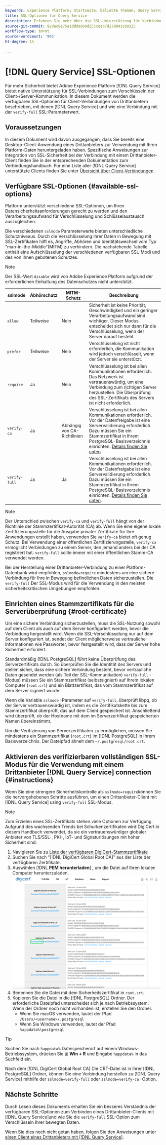 ```yaml
---
keywords: Experience Platform; Startseite; beliebte Themen; Query Service; Query Service; Verbindung; Verbindung mit Query Service; SSL; ssl; sslmode
title: SSL-Optionen für Query Service
description: Erfahren Sie mehr über die SSL-Unterstützung für Verbindungen von Drittanbietern mit Adobe Experience Platform Query Service und über die Verbindung mit dem verifizierbaren SSL-Modus.
source-git-commit: 92dac8e75e1ddda860d255ce1b7d278041c89325
workflow-type: tm+mt
source-wordcount: '905'
ht-degree: 1%

---
```


# [!DNL Query Service] SSL-Optionen

Für mehr Sicherheit bietet Adobe Experience Platform [!DNL Query Service] bietet native Unterstützung für SSL-Verbindungen zum Verschlüsseln der Client-/Server-Kommunikation. In diesem Dokument werden die verfügbaren SSL-Optionen für Client-Verbindungen von Drittanbietern beschrieben, mit denen [!DNL Query Service] und wie eine Verbindung mit der `verify-full` SSL-Parameterwert.

## Voraussetzungen

In diesem Dokument wird davon ausgegangen, dass Sie bereits eine Desktop-Client-Anwendung eines Drittanbieters zur Verwendung mit Ihren Platform-Daten heruntergeladen haben. Spezifische Anweisungen zur Integration von SSL-Sicherheit bei der Verbindung mit einem Drittanbieter-Client finden Sie in der entsprechenden Dokumentation zum Verbindungshandbuch. Für eine Liste aller [!DNL Query Service] unterstützte Clients finden Sie unter [Übersicht über Client-Verbindungen](./overview.md).

## Verfügbare SSL-Optionen {#available-ssl-options}

Platform unterstützt verschiedene SSL-Optionen, um Ihren Datensicherheitsanforderungen gerecht zu werden und den Verarbeitungsaufwand für Verschlüsselung und Schlüsselaustausch auszugleichen.

Die verschiedenen `sslmode` Parameterwerte bieten unterschiedliche Schutzniveaus. Durch die Verschlüsselung Ihrer Daten in Bewegung mit SSL-Zertifikaten hilft es, Angriffe, Abhören und Identitätswechsel vom Typ &quot;man-in-the-Middle&quot;(MITM) zu verhindern. Die nachstehende Tabelle enthält eine Aufschlüsselung der verschiedenen verfügbaren SSL-Modi und des von ihnen gebotenen Schutzes.

>[!NOTE]
>
> Der SSL-Wert `disable` wird von Adobe Experience Platform aufgrund der erforderlichen Einhaltung des Datenschutzes nicht unterstützt.

| sslmode | Abhörschutz | MITM-Schutz | Beschreibung |
|---|---|---|---|
| `allow` | Teilweise | Nein | Sicherheit ist keine Priorität, Geschwindigkeit und ein geringer Verarbeitungsaufwand sind wichtiger. Dieser Modus entscheidet sich nur dann für die Verschlüsselung, wenn der Server darauf besteht. |
| `prefer` | Teilweise | Nein | Verschlüsselung ist nicht erforderlich, die Kommunikation wird jedoch verschlüsselt, wenn der Server sie unterstützt. |
| `require` | Ja | Nein | Verschlüsselung ist bei allen Kommunikationen erforderlich. Das Netzwerk ist vertrauenswürdig, um eine Verbindung zum richtigen Server herzustellen. Die Überprüfung des SSL-Zertifikats des Servers ist nicht erforderlich. |
| `verify-ca` | Ja | Abhängig von CA-Richtlinien | Verschlüsselung ist bei allen Kommunikationen erforderlich. Vor der Datenfreigabe ist eine Servervalidierung erforderlich. Dazu müssen Sie ein Stammzertifikat in Ihrem PostgreSQL-Basisverzeichnis einrichten. [Details finden Sie unten](#instructions) |
| `verify-full` | Ja | Ja | Verschlüsselung ist bei allen Kommunikationen erforderlich. Vor der Datenfreigabe ist eine Servervalidierung erforderlich. Dazu müssen Sie ein Stammzertifikat in Ihrem PostgreSQL-Basisverzeichnis einrichten. [Details finden Sie unten](#instructions). |

>[!NOTE]
>
>Der Unterschied zwischen `verify-ca` und `verify-full` hängt von der Richtlinie der Stammzertifikat-Autorität (CA) ab. Wenn Sie eine eigene lokale Zertifizierungsstelle für die Ausgabe privater Zertifikate für Ihre Anwendungen erstellt haben, verwenden Sie `verify-ca` bietet oft genug Schutz. Bei Verwendung einer öffentlichen Zertifizierungsstelle, `verify-ca` ermöglicht Verbindungen zu einem Server, den jemand anders bei der CA registriert hat. `verify-full` sollte immer mit einer öffentlichen Stamm-CA verwendet werden.

Bei der Herstellung einer Drittanbieter-Verbindung zu einer Platform-Datenbank wird empfohlen, `sslmode=require` mindestens um eine sichere Verbindung für Ihre in Bewegung befindlichen Daten sicherzustellen. Die `verify-full` Der SSL-Modus wird für die Verwendung in den meisten sicherheitskritischen Umgebungen empfohlen.

## Einrichten eines Stammzertifikats für die Serverüberprüfung {#root-certificate}

Um eine sichere Verbindung sicherzustellen, muss die SSL-Nutzung sowohl auf dem Client als auch auf dem Server konfiguriert werden, bevor die Verbindung hergestellt wird. Wenn die SSL-Verschlüsselung nur auf dem Server konfiguriert ist, sendet der Client möglicherweise vertrauliche Informationen wie Passwörter, bevor festgestellt wird, dass der Server hohe Sicherheit erfordert.

Standardmäßig [!DNL PostgreSQL] führt keine Überprüfung des Serverzertifikats durch. So überprüfen Sie die Identität des Servers und stellen sicher, dass eine sichere Verbindung besteht, bevor vertrauliche Daten gesendet werden (als Teil der SSL-Kommunikation) `verify-full` -Modus) müssen Sie ein Stammzertifikat (selbstsigniert) auf Ihrem lokalen Computer (`root.crt`) und ein Blattzertifikat, das vom Stammzertifikat auf dem Server signiert wurde.

Wenn die Variable `sslmode` -Parameter auf `verify-full`, überprüft libpq, ob der Server vertrauenswürdig ist, indem es die Zertifikatskette bis zum Stammzertifikat überprüft, das auf dem Client gespeichert ist. Anschließend wird überprüft, ob der Hostname mit dem im Serverzertifikat gespeicherten Namen übereinstimmt.

Um die Verifizierung von Serverzertifikaten zu ermöglichen, müssen Sie mindestens ein Stammzertifikat (`root.crt`) im [!DNL PostgreSQL] in Ihrem Basisverzeichnis. Der Dateipfad ähnelt dem `~/.postgresql/root.crt`.

## Aktivieren des verifizierbaren vollständigen SSL-Modus für die Verwendung mit einem Drittanbieter [!DNL Query Service] connection {#instructions}

Wenn Sie eine strengere Sicherheitskontrolle als `sslmode=require`können Sie die hervorgehobenen Schritte ausführen, um einen Drittanbieter-Client mit [!DNL Query Service] using `verify-full` SSL-Modus.

>[!NOTE]
>
>Zum Erzielen eines SSL-Zertifikats stehen viele Optionen zur Verfügung. Aufgrund des wachsenden Trends bei Schurkenzertifikaten wird DigiCert in diesem Handbuch verwendet, da sie ein vertrauenswürdiger globaler Anbieter von TLS/SSL-, PKI-, IoT- und Signaturlösungen mit hoher Sicherheit sind.

1. Navigieren Sie zu [Liste der verfügbaren DigiCert-Stammzertifikate](https://www.digicert.com/kb/digicert-root-certificates.htm)
1. Suchen Sie nach &quot;[!DNL DigiCert Global Root CA]&quot; aus der Liste der verfügbaren Zertifikate.
1. Auswählen [!DNL **PEM herunterladen**] , um die Datei auf Ihren lokalen Computer herunterzuladen.
   ![Die Liste der verfügbaren DigiCert-Stammzertifikate mit hervorgehobenem Download-PEM.](../images/clients/ssl-modes/digicert.png)
1. Benennen Sie die Datei mit dem Sicherheitszertifikat in `root.crt`.
1. Kopieren Sie die Datei in die [!DNL PostgreSQL] Ordner. Der erforderliche Dateipfad unterscheidet sich je nach Betriebssystem. Wenn der Ordner noch nicht vorhanden ist, erstellen Sie den Ordner.
   - Wenn Sie macOS verwenden, lautet der Pfad `/Users/<username>/.postgresql`
   - Wenn Sie Windows verwenden, lautet der Pfad `%appdata%\postgresql`

>[!TIP]
>
>Suchen Sie nach `%appdata%` Dateispeicherort auf einem Windows-Betriebssystem, drücken Sie ⊞ **Win + R** und Eingabe `%appdata%` in das Suchfeld ein.

Nach dem [!DNL DigiCert Global Root CA] Die CRT-Datei ist in Ihrer [!DNL PostgreSQL] Ordner, können Sie eine Verbindung herstellen zu [!DNL Query Service] mithilfe der `sslmode=verify-full` oder `sslmode=verify-ca` -Option.

## Nächste Schritte

Durch Lesen dieses Dokuments erhalten Sie ein besseres Verständnis der verfügbaren SSL-Optionen zum Verbinden eines Drittanbieter-Clients mit [!DNL Query Service]und wie Sie die `verify-full` SSL-Option zum Verschlüsseln Ihrer bewegten Daten.

Wenn Sie dies noch nicht getan haben, folgen Sie den Anweisungen unter [einen Client eines Drittanbieters mit [!DNL Query Service]](./overview.md).
